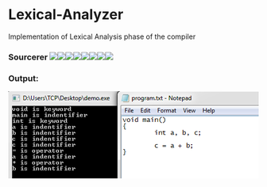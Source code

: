 # Lexical-Analyzer
Implementation of Lexical Analysis phase of the compiler

### Sourcerer [![](https://sourcerer.io/fame/ParthPathak27/ParthPathak27/Lexical-Analyzer/images/0)](https://sourcerer.io/fame/ParthPathak27/ParthPathak27/Lexical-Analyzer/links/0)[![](https://sourcerer.io/fame/ParthPathak27/ParthPathak27/Lexical-Analyzer/images/1)](https://sourcerer.io/fame/ParthPathak27/ParthPathak27/Lexical-Analyzer/links/1)[![](https://sourcerer.io/fame/ParthPathak27/ParthPathak27/Lexical-Analyzer/images/2)](https://sourcerer.io/fame/ParthPathak27/ParthPathak27/Lexical-Analyzer/links/2)[![](https://sourcerer.io/fame/ParthPathak27/ParthPathak27/Lexical-Analyzer/images/3)](https://sourcerer.io/fame/ParthPathak27/ParthPathak27/Lexical-Analyzer/links/3)[![](https://sourcerer.io/fame/ParthPathak27/ParthPathak27/Lexical-Analyzer/images/4)](https://sourcerer.io/fame/ParthPathak27/ParthPathak27/Lexical-Analyzer/links/4)[![](https://sourcerer.io/fame/ParthPathak27/ParthPathak27/Lexical-Analyzer/images/5)](https://sourcerer.io/fame/ParthPathak27/ParthPathak27/Lexical-Analyzer/links/5)[![](https://sourcerer.io/fame/ParthPathak27/ParthPathak27/Lexical-Analyzer/images/6)](https://sourcerer.io/fame/ParthPathak27/ParthPathak27/Lexical-Analyzer/links/6)[![](https://sourcerer.io/fame/ParthPathak27/ParthPathak27/Lexical-Analyzer/images/7)](https://sourcerer.io/fame/ParthPathak27/ParthPathak27/Lexical-Analyzer/links/7)

### Output: 
![Output](output.png)

